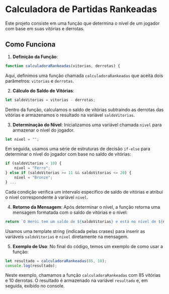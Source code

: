 # Calculadora de Partidas Rankeadas

Este projeto consiste em uma função que determina o nível de um jogador com base em suas vitórias e derrotas.

## Como Funciona

1. **Definição da Função**:
```javascript
function calculadoraRankeadas(vitorias, derrotas) {
```
Aqui, definimos uma função chamada `calculadoraRankeadas` que aceita dois parâmetros: `vitorias` e `derrotas`.

2. **Cálculo do Saldo de Vitórias**:
```javascript
let saldoVitorias = vitorias - derrotas;
```
Dentro da função, calculamos o saldo de vitórias subtraindo as derrotas das vitórias e armazenamos o resultado na variável `saldoVitorias`.

3. **Determinação do Nível**:
Inicializamos uma variável chamada `nivel` para armazenar o nível do jogador.
```javascript
let nivel = "";
```

Em seguida, usamos uma série de estruturas de decisão `if-else` para determinar o nível do jogador com base no saldo de vitórias:

```javascript
if (saldoVitorias < 10) {
    nivel = "Ferro";
} else if (saldoVitorias >= 11 && saldoVitorias <= 20) {
    nivel = "Bronze";
} ...
```
Cada condição verifica um intervalo específico de saldo de vitórias e atribui o nível correspondente à variável `nivel`.

4. **Retorno da Mensagem**:
Após determinar o nível, a função retorna uma mensagem formatada com o saldo de vitórias e o nível:
```javascript
return `O Herói tem um saldo de ${saldoVitorias} e está no nível de ${nivel}`;
```
Usamos uma template string (indicada pelas crases) para inserir as variáveis `saldoVitorias` e `nivel` diretamente na mensagem.

5. **Exemplo de Uso**:
No final do código, temos um exemplo de como usar a função:
```javascript
let resultado = calculadoraRankeadas(85, 10);
console.log(resultado);
```
Neste exemplo, chamamos a função `calculadoraRankeadas` com 85 vitórias e 10 derrotas. O resultado é armazenado na variável `resultado` e, em seguida, exibido no console.
